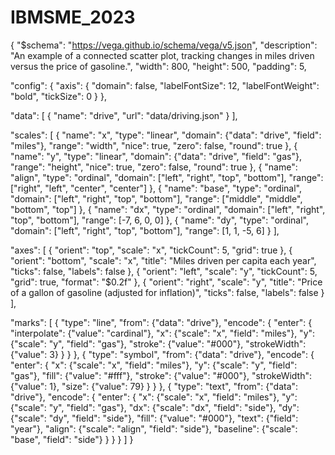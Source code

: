 # IBMSME_2023
{
  "$schema": "https://vega.github.io/schema/vega/v5.json",
  "description": "An example of a connected scatter plot, tracking changes in miles driven versus the price of gasoline.",
  "width": 800,
  "height": 500,
  "padding": 5,

  "config": {
    "axis": {
      "domain": false,
      "labelFontSize": 12,
      "labelFontWeight": "bold",
      "tickSize": 0
    }
  },

  "data": [
    {
      "name": "drive",
      "url": "data/driving.json"
    }
  ],

  "scales": [
    {
      "name": "x",
      "type": "linear",
      "domain": {"data": "drive", "field": "miles"},
      "range": "width",
      "nice": true,
      "zero": false,
      "round": true
    },
    {
      "name": "y",
      "type": "linear",
      "domain": {"data": "drive", "field": "gas"},
      "range": "height",
      "nice": true,
      "zero": false,
      "round": true
    },
    {
      "name": "align",
      "type": "ordinal",
      "domain": ["left", "right", "top", "bottom"],
      "range": ["right", "left", "center", "center"]
    },
    {
      "name": "base",
      "type": "ordinal",
      "domain": ["left", "right", "top", "bottom"],
      "range": ["middle", "middle", "bottom", "top"]
    },
    {
      "name": "dx",
      "type": "ordinal",
      "domain": ["left", "right", "top", "bottom"],
      "range": [-7, 6, 0, 0]
    },
    {
      "name": "dy",
      "type": "ordinal",
      "domain": ["left", "right", "top", "bottom"],
      "range": [1, 1, -5, 6]
    }
  ],

  "axes": [
    {
      "orient": "top",
      "scale": "x",
      "tickCount": 5,
      "grid": true
    },
    {
      "orient": "bottom",
      "scale": "x",
      "title": "Miles driven per capita each year",
      "ticks": false,
      "labels": false
    },
    {
      "orient": "left",
      "scale": "y",
      "tickCount": 5,
      "grid": true,
      "format": "$0.2f"
    },
    {
      "orient": "right",
      "scale": "y",
      "title": "Price of a gallon of gasoline (adjusted for inflation)",
      "ticks": false,
      "labels": false
    }
  ],

  "marks": [
    {
      "type": "line",
      "from": {"data": "drive"},
      "encode": {
        "enter": {
          "interpolate": {"value": "cardinal"},
          "x": {"scale": "x", "field": "miles"},
          "y": {"scale": "y", "field": "gas"},
          "stroke": {"value": "#000"},
          "strokeWidth": {"value": 3}
        }
      }
    },
    {
      "type": "symbol",
      "from": {"data": "drive"},
      "encode": {
        "enter": {
          "x": {"scale": "x", "field": "miles"},
          "y": {"scale": "y", "field": "gas"},
          "fill": {"value": "#fff"},
          "stroke": {"value": "#000"},
          "strokeWidth": {"value": 1},
          "size": {"value": 79}
        }
      }
    },
    {
      "type": "text",
      "from": {"data": "drive"},
      "encode": {
        "enter": {
          "x": {"scale": "x", "field": "miles"},
          "y": {"scale": "y", "field": "gas"},
          "dx": {"scale": "dx", "field": "side"},
          "dy": {"scale": "dy", "field": "side"},
          "fill": {"value": "#000"},
          "text": {"field": "year"},
          "align": {"scale": "align", "field": "side"},
          "baseline": {"scale": "base", "field": "side"}
        }
      }
    }
  ]
}
